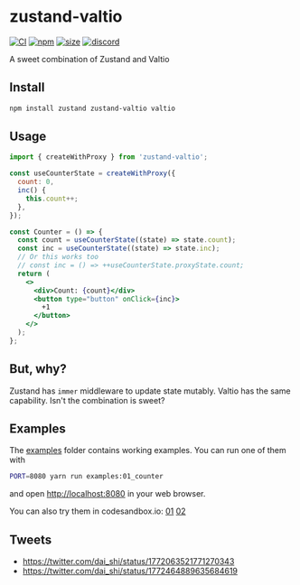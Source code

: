 # zustand-valtio

[![CI](https://img.shields.io/github/actions/workflow/status/zustandjs/zustand-valtio/ci.yml?branch=main)](https://github.com/zustandjs/zustand-valtio/actions?query=workflow%3ACI)
[![npm](https://img.shields.io/npm/v/zustand-valtio)](https://www.npmjs.com/package/zustand-valtio)
[![size](https://img.shields.io/bundlephobia/minzip/zustand-valtio)](https://bundlephobia.com/result?p=zustand-valtio)
[![discord](https://img.shields.io/discord/627656437971288081)](https://discord.gg/MrQdmzd)

A sweet combination of Zustand and Valtio

## Install

```bash
npm install zustand zustand-valtio valtio
```

## Usage

```jsx
import { createWithProxy } from 'zustand-valtio';

const useCounterState = createWithProxy({
  count: 0,
  inc() {
    this.count++;
  },
});

const Counter = () => {
  const count = useCounterState((state) => state.count);
  const inc = useCounterState((state) => state.inc);
  // Or this works too
  // const inc = () => ++useCounterState.proxyState.count;
  return (
    <>
      <div>Count: {count}</div>
      <button type="button" onClick={inc}>
        +1
      </button>
    </>
  );
};
```

## But, why?

Zustand has `immer` middleware to update state mutably.
Valtio has the same capability. Isn't the combination is sweet?

## Examples

The [examples](examples) folder contains working examples.
You can run one of them with

```bash
PORT=8080 yarn run examples:01_counter
```

and open <http://localhost:8080> in your web browser.

You can also try them in codesandbox.io:
[01](https://codesandbox.io/s/github/zustandjs/zustand-valtio/tree/main/examples/01_counter)
[02](https://codesandbox.io/s/github/zustandjs/zustand-valtio/tree/main/examples/02_methods)

## Tweets

- https://twitter.com/dai_shi/status/1772063521771270343
- https://twitter.com/dai_shi/status/1772464889635684619
